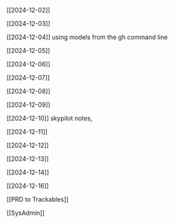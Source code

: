 [[2024-12-02]]

[[2024-12-03]]

[[2024-12-04]] using models from the gh command line

[[2024-12-05]]

[[2024-12-06]]

[[2024-12-07]]

[[2024-12-08]]

[[2024-12-09]]

[[2024-12-10]] skypilot notes, 

[[2024-12-11]]

[[2024-12-12]]

[[2024-12-13]]

[[2024-12-14]]

[[2024-12-16]]

[[PRD to Trackables]]

[[SysAdmin]]
